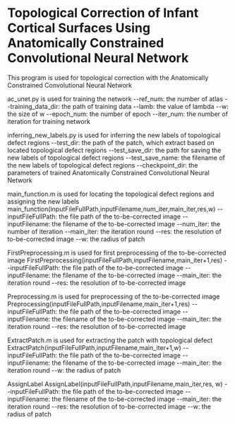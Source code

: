 # Topological Correction of Infant Cortical Surfaces Using Anatomically Constrained Convolutional Neural Network
This program is used for topological correction with the Anatomically Constrained Convolutional Neural Network

ac_unet.py is used for training the network
--ref_num: the number of atlas
--training_data_dir: the path of training data
--lamb: the value of lambda
--w: the size of w
--epoch_num: the number of epoch
--iter_num: the number of iteration for training network

inferring_new_labels.py is used for inferring the new labels of topological defect regions
--test_dir: the path of the patch, which extract based on located topological defect regions
--test_save_dir: the path for saving the new labels of topological defect regions
--test_save_name: the filename of the new labels of topological defect regions
--checkpoint_dir: the parameters of trained Anatomically Constrained Convolutional Neural Network

main_function.m is used for locating the topological defect regions and assigning the new labels 
main_function(inputFileFullPath,inputFilename,num_iter,main_iter,res,w)
--inputFileFullPath: the file path of the to-be-corrected image
--inputFilename: the filename of the to-be-corrected image
--num_iter: the number of iteration 
--main_iter: the iteration round
--res: the resolution of to-be-corrected image
--w: the radius of patch

FirstPreprocessing.m is used for first preprocessing of the to-be-corrected image
FirstPreprocessing(inputFileFullPath,inputFilename,main_iter+1,res)
--inputFileFullPath: the file path of the to-be-corrected image
--inputFilename: the filename of the to-be-corrected image
--main_iter: the iteration round
--res: the resolution of to-be-corrected image

Preprocessing.m is used for preprocessing of the to-be-corrected image
Preprocessing(inputFileFullPath,inputFilename,main_iter+1,res)
--inputFileFullPath: the file path of the to-be-corrected image
--inputFilename: the filename of the to-be-corrected image
--main_iter: the iteration round
--res: the resolution of to-be-corrected image

ExtractPatch.m is used for extracting the patch with topological defect
ExtractPatch(inputFileFullPath,inputFilename,main_iter+1,w)
--inputFileFullPath: the file path of the to-be-corrected image
--inputFilename: the filename of the to-be-corrected image
--main_iter: the iteration round
--w: the radius of patch

AssignLabel
AssignLabel(inputFileFullPath,inputFilename,main_iter,res, w)
--inputFileFullPath: the file path of the to-be-corrected image
--inputFilename: the filename of the to-be-corrected image
--main_iter: the iteration round
--res: the resolution of to-be-corrected image
--w: the radius of patch
